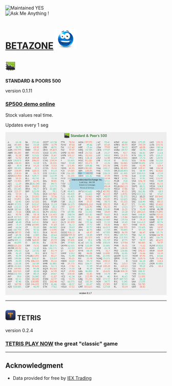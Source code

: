 ![Maintained YES](https://img.shields.io/badge/maintained-YES-green.svg)  
![Ask Me Anything !](https://img.shields.io/badge/Ask%20me-anything-1abc9c.svg)  

# [BETAZONE](https://jolav.me/betazone) ![logo](https://github.com/jolav/betazone/blob/master/www/assets/idea64.png?raw=true)  

## ![logo](https://github.com/jolav/betazone/blob/master/www/assets/stock32.png?raw=true)

 **STANDARD & POORS 500**


version 0.1.11

### **[SP500 demo online](https://jolav.me/betazone/finance/sp500/sp500.html)**

Stock values real time.

Updates every 1 seg

![Example](https://github.com/jolav/betazone/blob/master/www/assets/sp500Ex.png?raw=true)

<hr>

## ![logo](https://github.com/jolav/betazone/blob/master/www/assets/tetris32.png?raw=true)  **TETRIS**

version 0.2.4

### **[TETRIS PLAY NOW](https://jolav.me/betazone/games/tetris/tetris.html)** the great "classic" game


<hr>

## **Acknowledgment**

* Data provided for free by [IEX Trading](https://iextrading.com/developer)

